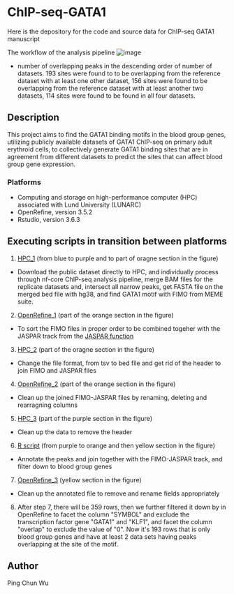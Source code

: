 # ChIP-seq-GATA1
Here is the depository for the code and source data for ChIP-seq GATA1 manuscript

The workflow of the analysis pipeline
![image](https://user-images.githubusercontent.com/102995282/224078370-2fc1b42f-86ea-45ea-b3ce-d592e298b951.png)

* number of overlapping peaks in the descending order of number of datasets. 193 sites were found to to be overlapping from the reference dataset with at least one other dataset, 156 sites were found to be overlapping from the reference dataset with at least another two datasets, 114 sites were found to be found in all four datasets.

## Description
This project aims to find the GATA1 binding motifs in the blood group genes, utilizing publicly available datasets of GATA1 ChIP-seq on primary adult erythroid cells, to collectively generate GATA1 binding sites that are in agreement from different datasets to predict the sites that can affect blood group gene expression. 

### Platforms
* Computing and storage on high-performance computer (HPC) associated with Lund University (LUNARC)
* OpenRefine, version 3.5.2
* Rstudio, version 3.6.3

## Executing scripts in transition between platforms
1. [HPC_1](https://github.com/ILM-MLOlab/ChIP-seq-GATA1/blob/main/HPC/HPC_1) (from blue to purple and to part of oragne section in the figure)
* Download the public dataset directly to HPC, and individually process through nf-core ChIP-seq analysis pipeline, merge BAM files for the replicate datasets and, intersect all narrow peaks, get FASTA file on the merged bed file with hg38, and find GATA1 motif with FIMO from MEME suite.
2. [OpenRefine_1](https://github.com/ILM-MLOlab/ChIP-seq-GATA1/blob/main/OpenRefine/OpenRefine_1) (part of the orange section in the figure)
* To sort the FIMO files in proper order to be combined togeher with the JASPAR track from the [JASPAR function](https://github.com/ILM-MLOlab/ChIP-seq-GATA1/tree/main/JasparFunctions)
3. [HPC_2](https://github.com/ILM-MLOlab/ChIP-seq-GATA1/blob/main/HPC/HPC_2) (part of the oragne section in the figure)
* Change the file format, from tsv to bed file and get rid of the header to join FIMO and JASPAR files
4. [OpenRefine_2](https://github.com/ILM-MLOlab/ChIP-seq-GATA1/blob/main/OpenRefine/OpenRefine_2) (part of the orange section in the figure)
* Clean up the joined FIMO-JASPAR files by renaming, deleting and rearragning columns
5. [HPC_3](https://github.com/ILM-MLOlab/ChIP-seq-GATA1/blob/main/HPC/HPC_3) (part of the purple section in the figure)
* Clean up the data to remove the header 
6. [R script](https://github.com/ILM-MLOlab/ChIP-seq-GATA1/blob/main/R%20script/R%20script) (from purple to orange and then yellow section in the figure)
* Annotate the peaks and join together with the FIMO-JASPAR track, and filter down to blood group genes
7. [OpenRefine_3](https://github.com/ILM-MLOlab/ChIP-seq-GATA1/blob/main/OpenRefine/OpenRefine_3) (yellow section in the figure)
* Clean up the annotated file to remove and rename fields appropriately
8. After step 7, there will be 359 rows, then we further filtered it down by in OpenRefine to facet the column "SYMBOL" and exclude the transcription factor gene "GATA1" and "KLF1", and facet the column "overlap" to exclude the value of "0". Now it's 193 rows that is only blood group genes and have at least 2 data sets having peaks overlapping at the site of the motif.

## Author
Ping Chun Wu
